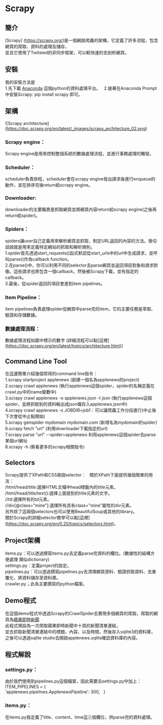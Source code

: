 # Scrapy  
## 簡介  
[Scrapy] (https://scrapy.org/)是一個網路爬蟲的架構。它定義了許多流程，包含網頁的爬取、資料的處理及儲存，  
並且它使用了Twitsted的非同步框架，可以較快速的去剖析網頁。  
## 安裝  
我的安裝方法是  
1.先下載 [Anaconda](https://www.continuum.io/downloads) 這個python的資料處理平台。  
2.接著在Anaconda Prompt中安裝Scrapy: pip install scrapy 即可。  
## 架構  
![Scrapy architecture] (https://doc.scrapy.org/en/latest/_images/scrapy_architecture_02.png)  
### Scrapy engine：  
Scrapy engine是用來控制整個系統的數據處理流程，並進行事務處理的觸發。  
### Scheduler：  
scheduler負責排程，scheduler會在scrapy engine發出請求後進行enqueue的動作，並在排序完後return給scrapy engine。  
### Downloader:   
downloader的主要職責是抓取網頁並將網頁內容return給scrapy engine(之後再return給spider)。  
### Spiders：  
spiders讓user自己定義用來解析網頁並抓取、制定URL返回的內容的方法。換句話說就是用來定義特定網站的抓取和解析規則。  
1.spider首先透過start_requests()函式默認從start_urls中的url中生成請求，並呼叫parse()作為callback function。  
2.在parse()中，你可以利用不同的selector去parse網頁並返回項目對象和請求對像。這些請求也將包含一個callback，然後被Scrapy下載，並有指定的callback。  
3.最後，從spider返回的項目會進到item pipelines。  
### Item Pipeline： 
item pipelines負責處理spider從網頁中parse完的item，它的主要任務是萃取、驗證和存儲數據。  
### 數據處理流程：  
數據處理流程如圖中標示的數字 (詳細流程可以點[這裡] (https://doc.scrapy.org/en/latest/topics/architecture.html))  
## Command Line Tool  
在這邊簡單介紹幾個常用的command line指令：  
1.scrapy startproject applenews (創建一個名為applenews的project)  
2.scrapy crawl applenews (執行applenews這個spider，spider的名稱定義在crawl.py中的name變數中)  
3.scrapy crawl applenews -o applenews.json -t json (執行applenews這個spider，並將抓取到的資料輸出成json檔存入applenews.json中)  
4.scrapy crawl applenews -s JOBDIR=job1：可以讓爬蟲工作分段進行(中止後下次會從中止點開始)  
5.scrapy genspider mydomain mydomain.com (新增名為mydomain的spider)  
6.scrapy fetch "url" (利用downloader下載指定的url)  
7.scrapy parse "url" --spider=applenews 利用applenews這個spider去parse某個url網址  
8.scrapy -h (察看更多的scrapy相關指令)  
## Selectors  
Scrapy提供了XPath和CSS兩個selector：  
關於XPath下面提供幾個簡單的用法：  
/html/head/title:選擇HTML文檔中head標籤內的title元素。  
/html/head/title/text():選擇上面提到的title元素的文字。  
//td:選擇所有的td元素。  
//div[@class="mine"]:選擇所有具有class="mine"屬性的div元素。  
另外除了這兩個selectors也可以使用BeautifulSoup或其他的library。  
關於Scrapy的詳細selector教學可以點[這裡] (https://doc.scrapy.org/en/0.20/topics/selectors.html)。  
## Project架構  
items.py：可以透過撰寫items.py去定義parse完資料的欄位。(數據性的結構方便處理 類似dictionary)  
settings.py：定義project的設定。  
pipelines.py：可以透過撰寫pipelines.py去清理網頁資料、驗證抓取資料、去重覆化、將資料儲存至資料庫。  
crawler.py；此為主要撰寫的python檔案。  
## Demo程式  
在這個demo程式中透過Scrapy的CrawlSpider去實現多個網頁的爬取，爬取的網頁為[蘋果即時新聞](http://www.appledaily.com.tw/realtimenews/section/new/)  
此程式預設為一次爬取蘋果即時新聞中十頁的新聞清單連結，  
並去抓取新聞清單連結中的標題、內容、以及時間，然後存入sqlite3的資料庫，  
之後可以透過sqlite studio去開啟applenews.sqlite確認資料庫的內容。  
## 程式解說  
### settings.py：  
由於我們使用到pipelines.py這個檔案，因此需要去settings.py中加上：  
ITEM_PIPELINES = {  
 'applenews.pipelines.ApplenewsPipeline': 300,  
}  
### items.py：  
在items.py我定義了title、content、time這三個欄位，供parse完的資料處理。  
